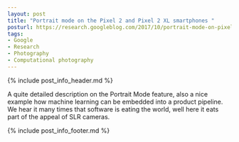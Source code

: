 ```yaml
---
layout: post
title: "Portrait mode on the Pixel 2 and Pixel 2 XL smartphones "
posturl: https://research.googleblog.com/2017/10/portrait-mode-on-pixel-2-and-pixel-2-xl.html
tags:
- Google
- Research
- Photography
- Computational photography
---
```


{% include post_info_header.md %}

A quite detailed description on the Portrait Mode feature, also a nice example how machine learning can be embedded into a product pipeline. We hear it many times that software is eating the world, well here it eats part of the appeal of SLR cameras.

<!--more-->
{% include post_info_footer.md %}

